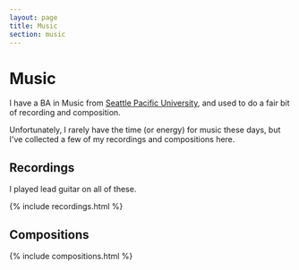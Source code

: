 ```yaml
---
layout: page
title: Music
section: music
---
```


# Music

I have a BA in Music from [Seattle Pacific University](http://spu.edu/),
and used to do a fair bit of recording and composition.

Unfortunately, I rarely have the time (or energy) for music these days,
but I've collected a few of my recordings and compositions here.

## Recordings

I played lead guitar on all of these.

{% include recordings.html %}

## Compositions

{% include compositions.html %}
